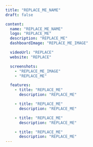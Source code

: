 ```yaml
---
title: "REPLACE_ME_NAME"
draft: false

content:
  name: "REPLACE_ME_NAME"
  logo: "REPLACE_ME"
  description: "REPLACE_ME"
  dashboardImage: "REPLACE_ME_IMAGE"

  videoUrl: "REPLACE"
  website: "REPLACE"

  screenshots:
    - "REPLACE_ME_IMAGE"
    - "REPLACE_ME"

  features:
    - title: "REPLACE_ME"
      description: "REPLACE_ME"

    - title: "REPLACE_ME"
      description: "REPLACE_ME"

    - title: "REPLACE_ME"
      description: "REPLACE_ME"

    - title: "REPLACE_ME"
      description: "REPLACE_ME"
---
```

